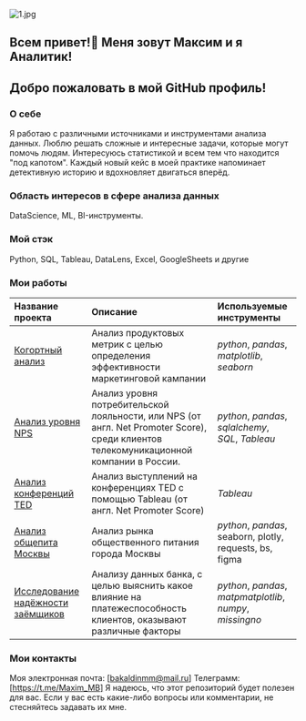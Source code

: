 ![1.jpg](https://s.iimg.su/s/10/pTtIQrGNFrUCnokcpCpg8O7p0K0PfsOlm8RFuUFX.jpg)
## Всем привет!👋 Меня зовут Максим и я Аналитик!
## Добро пожаловать в мой GitHub профиль!

### О себе
Я работаю с различными источниками и инструментами анализа данных. Люблю решать сложные и интересные задачи, которые могут помочь людям. Интересуюсь статистикой и всем тем что находится "под капотом". Каждый новый кейс в моей практике напоминает детективную историю и вдохновляет двигаться вперёд.

### Область интересов в сфере анализа данных
DataScience, ML, BI-инструменты.

### Мой стэк
Python, SQL, Tableau, DataLens, Excel, GoogleSheets и другие

### Мои работы

| Название проекта | Описание | Используемые инструменты | 
| :---------------------- | :---------------------- | :---------------------- |
| [Когортный анализ](product) | Анализ продуктовых метрик с целью определения эффективности маркетинговой кампании| *python*, *pandas*, *matplotlib*, *seaborn*|
| [Анализ уровня NPS](net_promoter_score) | Анализ уровня потребительской лояльности, или NPS (от англ. Net Promoter Score), среди клиентов телекомуникационной компании в России. | *python*, *pandas*, *sqlalchemy*, *SQL*, *Tableau*|
| [Анализ конференций TED](ted) | Анализ выступлений на конференциях TED с помощью Tableau (от англ. Net Promoter Score)|*Tableau*|
| [Анализ общепита Москвы ](moscow_places) | Анализ рынка общественного питания города Москвы | *python*, *pandas*, seaborn, plotly, requests, bs, figma|
| [Исследование надёжности заёмщиков](reliability_of_borrowers) | Анализу данных банка, с целью выяснить какое влияние на платежеспособность клиентов, оказывают  различные факторы | *python*, *pandas*, *matpmatplotlib*, *numpy*, *missingno*|

### Мои контакты
Моя электронная почта: [bakaldinmm@mail.ru]
Телеграмм: [https://t.me/Maxim_MB]
Я надеюсь, что этот репозиторий будет полезен для вас. Если у вас есть какие-либо вопросы или комментарии, не стесняйтесь задавать их мне.

